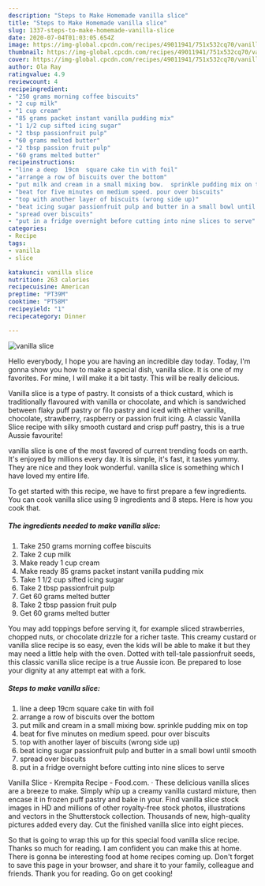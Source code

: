 ```yaml
---
description: "Steps to Make Homemade vanilla slice"
title: "Steps to Make Homemade vanilla slice"
slug: 1337-steps-to-make-homemade-vanilla-slice
date: 2020-07-04T01:03:05.654Z
image: https://img-global.cpcdn.com/recipes/49011941/751x532cq70/vanilla-slice-recipe-main-photo.jpg
thumbnail: https://img-global.cpcdn.com/recipes/49011941/751x532cq70/vanilla-slice-recipe-main-photo.jpg
cover: https://img-global.cpcdn.com/recipes/49011941/751x532cq70/vanilla-slice-recipe-main-photo.jpg
author: Ola Ray
ratingvalue: 4.9
reviewcount: 4
recipeingredient:
- "250 grams morning coffee biscuits"
- "2 cup milk"
- "1 cup cream"
- "85 grams packet instant vanilla pudding mix"
- "1 1/2 cup sifted icing sugar"
- "2 tbsp passionfruit pulp"
- "60 grams melted butter"
- "2 tbsp passion fruit pulp"
- "60 grams melted butter"
recipeinstructions:
- "line a deep  19cm  square cake tin with foil"
- "arrange a row of biscuits over the bottom"
- "put milk and cream in a small mixing bow.  sprinkle pudding mix on top"
- "beat for five minutes on medium speed. pour over biscuits"
- "top with another layer of biscuits (wrong side up)"
- "beat icing sugar passionfruit pulp and butter in a small bowl until smooth"
- "spread over biscuits"
- "put in a fridge overnight before cutting into nine slices to serve"
categories:
- Recipe
tags:
- vanilla
- slice

katakunci: vanilla slice 
nutrition: 263 calories
recipecuisine: American
preptime: "PT39M"
cooktime: "PT58M"
recipeyield: "1"
recipecategory: Dinner

---
```



![vanilla slice](https://img-global.cpcdn.com/recipes/49011941/751x532cq70/vanilla-slice-recipe-main-photo.jpg)

Hello everybody, I hope you are having an incredible day today. Today, I'm gonna show you how to make a special dish, vanilla slice. It is one of my favorites. For mine, I will make it a bit tasty. This will be really delicious.

Vanilla slice is a type of pastry. It consists of a thick custard, which is traditionally flavoured with vanilla or chocolate, and which is sandwiched between flaky puff pastry or filo pastry and iced with either vanilla, chocolate, strawberry, raspberry or passion fruit icing. A classic Vanilla Slice recipe with silky smooth custard and crisp puff pastry, this is a true Aussie favourite!

vanilla slice is one of the most favored of current trending foods on earth. It's enjoyed by millions every day. It is simple, it's fast, it tastes yummy. They are nice and they look wonderful. vanilla slice is something which I have loved my entire life.


To get started with this recipe, we have to first prepare a few ingredients. You can cook vanilla slice using 9 ingredients and 8 steps. Here is how you cook that.

<!--inarticleads1-->

##### The ingredients needed to make vanilla slice:

1. Take 250 grams morning coffee biscuits
1. Take 2 cup milk
1. Make ready 1 cup cream
1. Make ready 85 grams packet instant vanilla pudding mix
1. Take 1 1/2 cup sifted icing sugar
1. Take 2 tbsp passionfruit pulp
1. Get 60 grams melted butter
1. Take 2 tbsp passion fruit pulp
1. Get 60 grams melted butter


You may add toppings before serving it, for example sliced strawberries, chopped nuts, or chocolate drizzle for a richer taste. This creamy custard or vanilla slice recipe is so easy, even the kids will be able to make it but they may need a little help with the oven. Dotted with tell-tale passionfruit seeds, this classic vanilla slice recipe is a true Aussie icon. Be prepared to lose your dignity at any attempt eat with a fork. 

<!--inarticleads2-->

##### Steps to make vanilla slice:

1. line a deep  19cm  square cake tin with foil
1. arrange a row of biscuits over the bottom
1. put milk and cream in a small mixing bow.  sprinkle pudding mix on top
1. beat for five minutes on medium speed. pour over biscuits
1. top with another layer of biscuits (wrong side up)
1. beat icing sugar passionfruit pulp and butter in a small bowl until smooth
1. spread over biscuits
1. put in a fridge overnight before cutting into nine slices to serve


Vanilla Slice - Krempita Recipe - Food.com. · These delicious vanilla slices are a breeze to make. Simply whip up a creamy vanilla custard mixture, then encase it in frozen puff pastry and bake in your. Find vanilla slice stock images in HD and millions of other royalty-free stock photos, illustrations and vectors in the Shutterstock collection. Thousands of new, high-quality pictures added every day. Cut the finished vanilla slice into eight pieces. 

So that is going to wrap this up for this special food vanilla slice recipe. Thanks so much for reading. I am confident you can make this at home. There is gonna be interesting food at home recipes coming up. Don't forget to save this page in your browser, and share it to your family, colleague and friends. Thank you for reading. Go on get cooking!
